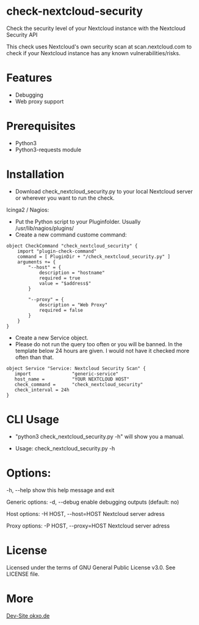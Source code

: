 # check-nextcloud-security
Check the security level of your Nextcloud instance with the Nextcloud Security API

This check uses Nextcloud's own security scan at scan.nextcloud.com to check if your Nextcloud instance has any known vulnerabilities/risks.

# Features
- Debugging
- Web proxy support


# Prerequisites
- Python3
- Python3-requests module

# Installation
- Download check_nextcloud_security.py to your local Nextcloud server or wherever you want to run the check.

Icinga2 / Nagios: 
- Put the Python script to your Pluginfolder. Usually /usr/lib/nagios/plugins/
- Create a new command custome command:

```
object CheckCommand "check_nextcloud_security" {
    import "plugin-check-command"
    command = [ PluginDir + "/check_nextcloud_security.py" ]
    arguments += {
        "--host" = {
            description = "hostname"
            required = true
            value = "$address$"
        }
        
        "--proxy" = {
            description = "Web Proxy"
            required = false
        }
    }
}

```

- Create a new Service object.
- Please do not run the query too often or you will be banned. In the template below 24 hours are given. I would not have it checked more often than that. 

```
object Service "Service: Nextcloud Security Scan" {
   import               "generic-service"
   host_name =          "YOUR NEXTCLOUD HOST"
   check_command =      "check_nextcloud_security"
   check_interval = 24h
}
```


# CLI Usage
- "python3 check_nextcloud_security.py -h" will show you a manual.

- Usage: check_nextcloud_security.py -h 

# Options:
  -h, --help            show this help message and exit

  Generic options:
    -d, --debug         enable debugging outputs (default: no)

  Host options:
    -H HOST, --host=HOST
                        Nextcloud server adress

  Proxy options:
    -P HOST, --proxy=HOST
                        Nextcloud server adress



# License
Licensed under the terms of GNU General Public License v3.0. See LICENSE file.

# More
[Dev-Site okxo.de](https://okxo.de/regularly-check-your-nextcloud-instance-for-vulnerabilities)
